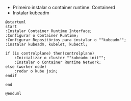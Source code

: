 -  Primeiro instalar o container runtime: Containerd
- Instalar kubeadm

```plantuml
@startuml
start
:Instalar Container Runtime Interface;
:Configurar o Container Runtime;
:Configurar Repositórios para instalar o ""kubeadm"";
:instalar kubeadm, kubelet, kubectl;

if (is controlplane) then(controlplane)
	:Inicializar o cluster ""kubeadm init"";
	:Instalar o Container Runtime Network;
else (worker node)
	:rodar o kube join;
endif

end

@enduml
```